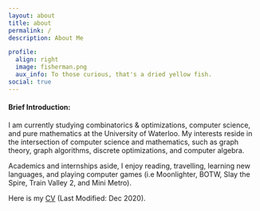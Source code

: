 ```yaml
---
layout: about
title: about
permalink: /
description: About Me

profile:
  align: right
  image: fisherman.png
  aux_info: To those curious, that's a dried yellow fish.
social: true
---
```

#### Brief Introduction:
I am currently studying combinatorics & optimizations, computer science, and pure mathematics at the University of Waterloo. My interests reside in the intersection of computer science and mathematics, such as graph theory, graph algorithms, discrete optimizations, and computer algebra.

Academics and internships aside, I enjoy reading, travelling, learning new languages, and playing computer games (i.e Moonlighter, BOTW, Slay the Spire, Train Valley 2, and Mini Metro).

Here is my [CV](https://raw.githubusercontent.com/lazypanda10117/cv/master/cv.pdf) (Last Modified: Dec 2020).

